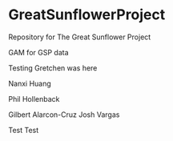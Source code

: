 # GreatSunflowerProject
Repository for The Great Sunflower Project

GAM for GSP data

Testing 
Gretchen was here

Nanxi Huang

Phil Hollenback

Gilbert Alarcon-Cruz
Josh Vargas

Test Test
